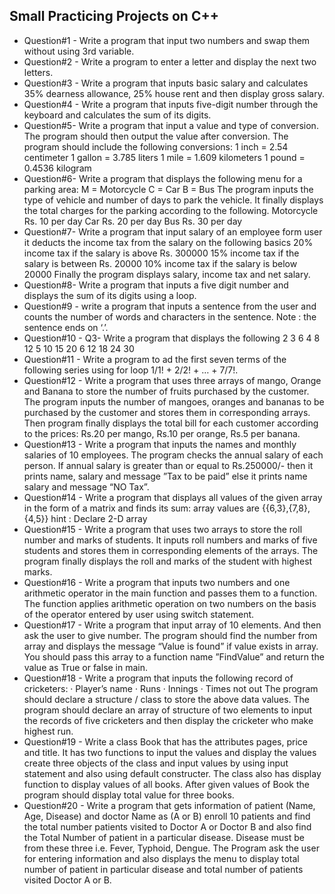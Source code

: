 ## Small Practicing Projects on C++

- Question#1 - Write a program that input two numbers and swap them without using 3rd variable.
- Question#2 - Write a program to enter a letter and display the next two letters.
- Question#3 - Write a program that inputs basic salary and calculates 35% dearness allowance, 25% house rent and then display gross salary.
- Question#4 - Write a program that inputs five-digit number through the keyboard and calculates the sum of its digits.
- Question#5- Write a program that input a value and type of conversion. The program should then output the value after conversion. The program should include the following conversions:
1 inch = 2.54 centimeter
1 gallon = 3.785 liters
1 mile = 1.609 kilometers
1 pound = 0.4536 kilogram
- Question#6- Write a program that displays the following menu for a parking area:
M = Motorcycle
C = Car
B = Bus
The program inputs the type of vehicle and number of days to park the vehicle. It finally displays the total charges for the parking according to the following.
Motorcycle     	Rs. 10 per day
Car             Rs. 20 per day
Bus             Rs. 30 per day
- Question#7- Write a program that input salary of an employee form user it deducts the income tax from the salary on the following basics
20% income tax if the salary is above Rs. 300000
15% income tax if the salary is between Rs. 20000
10% income tax if the salary is below 20000
Finally the program displays salary, income tax and net salary.
- Question#8- Write a program that inputs  a five digit number and displays the sum of its digits using a loop.
- Question#9 - write a program that inputs a sentence from the user and counts the number of words and characters in the sentence. Note : the sentence ends on ‘.’.
- Question#10 - Q3- Write a program that displays the following
            	2
            	3          	6
            	4          	8          	12
            	5          	10       	15       	20
            	6          	12       	18       	24       	30
- Question#11 - Write a program to ad the first seven terms of the following series using for loop  1/1! + 2/2! + … + 7/7!.
- Question#12 - Write a program that uses three arrays of mango, Orange and Banana to store the number of fruits purchased by the customer. The program inputs the number of mangoes, oranges and bananas to be purchased by the customer and stores them in corresponding arrays. Then program finally displays the total bill for each customer according to the prices: Rs.20 per mango, Rs.10 per orange, Rs.5 per banana.
- Question#13 - Write a program that inputs the names and monthly salaries of 10 employees. The program checks the annual salary of each person. If annual salary is greater than or equal to Rs.250000/- then it prints name, salary and message ”Tax to be paid” else it prints name salary and message “NO Tax”.
- Question#14 - Write a program that displays all values of the given array in the form of a matrix and finds its  sum:   array values are {{6,3},{7,8},{4,5}} hint : Declare 2-D array
- Question#15 - Write a program that uses two arrays to store the roll number and marks of students. It inputs roll numbers and marks of five students and stores them in corresponding elements of the arrays. The program finally displays the roll and marks of the student with highest marks.
- Question#16 - Write a program that inputs two numbers and one arithmetic operator in the main function and passes them to a function. The function applies arithmetic operation on two numbers on the basis of the operator entered by user using switch statement.
- Question#17 - Write a program that input array of 10 elements. And then ask the user to give number. The program should find the number from array and displays the message “Value is found” if value exists in array. You should pass this array to a function name ”FindValue” and return the value as True or false in main.
- Question#18 -  Write a program that inputs the following record of cricketers:
·         Player’s name
·         Runs
·         Innings
·         Times not out
The program should declare a structure / class to store the above data values. The program should declare an array of structure of two elements to input the records of five cricketers and then display the cricketer who make highest run.
- Question#19 - Write a class Book that has the attributes pages, price and title. It has two functions to input the values and display the values create three objects of the class and input values by using input statement and also using default constructer. The class also has display function to display values of all books.
After given values of Book the program should display total value for three books.
- Question#20 - Write a program that gets information of patient (Name, Age, Disease) and doctor Name as (A or B) enroll 10 patients and find the total number patients visited to Doctor A or Doctor B and also find the Total Number of patient in a particular disease. Disease must be from these three i.e. Fever, Typhoid, Dengue. The Program ask the user for entering information and also displays the menu to display total number of patient in particular disease and total number of patients visited Doctor A or B.